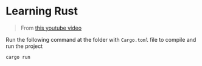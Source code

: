 # Learning Rust

> From [this youtube video](https://www.youtube.com/watch?v=zF34dRivLOw)

Run the following command at the folder with ```Cargo.toml``` file to compile and run the project
```shell
cargo run
```